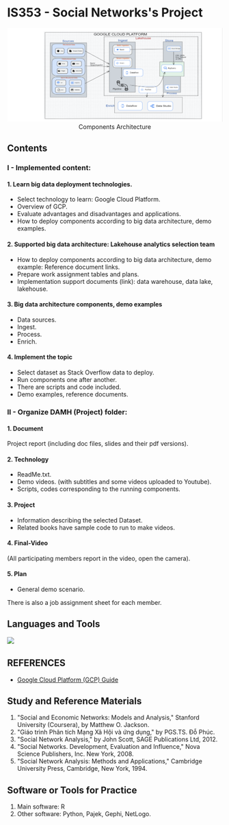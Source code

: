# IS353 - Social Networks's Project

<div align="center">
<img src="Project/GCP_ComponentsArchitectureDiagram.png" alt="Components Architecture""/>
</div>

<div align="center">
  Components Architecture
</div>

## Contents

### I - Implemented content:
#### 1. Learn big data deployment technologies.
  + Select technology to learn: Google Cloud Platform.
  + Overview of GCP.
  + Evaluate advantages and disadvantages and applications.
  + How to deploy components according to big data architecture, demo examples.

#### 2. Supported big data architecture: Lakehouse analytics selection team
  + How to deploy components according to big data architecture, demo example: Reference document links.
  + Prepare work assignment tables and plans.
  + Implementation support documents (link): data warehouse, data lake, lakehouse.

#### 3. Big data architecture components, demo examples
  + Data sources.
  + Ingest.
  + Process.
  + Enrich.

#### 4. Implement the topic
  + Select dataset as Stack Overflow data to deploy.
  + Run components one after another.
  + There are scripts and code included.
  + Demo examples, reference documents.



### II - Organize DAMH (Project) folder:
#### 1. Document
Project report (including doc files, slides and their pdf versions).

#### 2. Technology
  + ReadMe.txt.
  + Demo videos. (with subtitles and some videos uploaded to Youtube).
  + Scripts, codes corresponding to the running components.

#### 3. Project
  + Information describing the selected Dataset.
  + Related books have sample code to run to make videos.

#### 4. Final-Video 
(All participating members report in the video, open the camera).

#### 5. Plan 
  + General demo scenario.

There is also a job assignment sheet for each member.

## Languages and Tools
<a href="https://skillicons.dev">
<img src="https://skillicons.dev/icons?i=gcp,&perline=10" />
</a>

## REFERENCES
- <a href="https://github.com/mikeroyal/Google-Cloud-Guide">Google Cloud Platform (GCP) Guide</a>

## Study and Reference Materials

1. "Social and Economic Networks: Models and Analysis," Stanford University (Coursera), by Matthew O. Jackson.
2. "Giáo trình Phân tích Mạng Xã Hội và ứng dụng," by PGS.TS. Đỗ Phúc.
3. "Social Network Analysis," by John Scott, SAGE Publications Ltd, 2012.
4. "Social Networks. Development, Evaluation and Influence," Nova Science Publishers, Inc. New York, 2008.
5. "Social Network Analysis: Methods and Applications," Cambridge University Press, Cambridge, New York, 1994.

## Software or Tools for Practice

1. Main software: R
2. Other software: Python, Pajek, Gephi, NetLogo.
